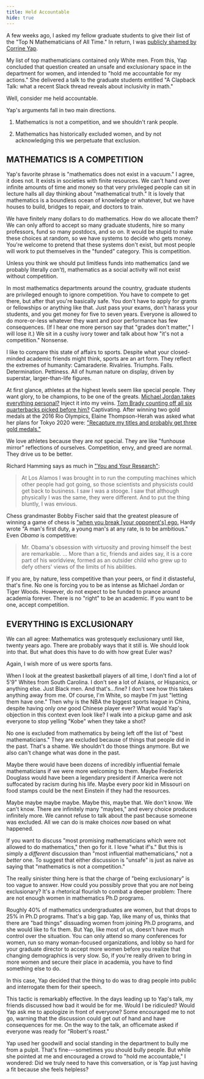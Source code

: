 ```yaml
---
title: Held Accountable
hide: true
---
```


A few weeks ago, I asked my fellow graduate students to give their list of the
"Top N Mathematicians of All Time." In return, I was [publicly shamed by
Corrine Yap](https://twitter.com/corrine_yap/status/1461473396726796289).

My list of top mathematicians contained only White men. From this, Yap
concluded that question created an unsafe and exclusionary space in the
department for women, and intended to "hold me accountable for my actions." She
delivered a talk to the graduate students entitled "A Clapback Talk: what
a recent Slack thread reveals about inclusivity in math."

Well, consider me held accountable.

Yap's arguments fall in two main directions.

1. Mathematics is not a competition, and we shouldn't rank people.

2. Mathematics has historically excluded women, and by not acknowledging this
we perpetuate that exclusion.

## MATHEMATICS IS A COMPETITION

Yap's favorite phrase is "mathematics does not exist in a vacuum." I agree, it
does not. It exists in societies with finite resources. We can't hand over
infinite amounts of time and money so that very privileged people can sit in
lecture halls all day thinking about "mathematical truth." It is lovely that
mathematics is a boundless ocean of knowledge or whatever, but we have houses
to build, bridges to repair, and doctors to train.

We have finitely many dollars to do mathematics. How do we allocate them? We
can only afford to accept so many graduate students, hire so many professors,
fund so many postdocs, and so on. It would be stupid to make these choices at
random, so we have systems to decide who gets money. You're welcome to pretend
that these systems don't exist, but most people will work to put themselves in
the "funded" category. This is competition.

Unless you think we should put limitless funds into mathematics (and we
probably literally *can't*), mathematics as a social activity will not exist
without competition.

In most mathematics departments around the country, graduate students are
privileged enough to ignore competition. You have to compete to get there, but
after that you're basically safe. You don't have to apply for grants or
fellowships or anything like that. Just pass your exams, don't harass your
students, and you get money for five to seven years. Everyone is allowed to do
more-or-less whatever they want and poor performance has few consequences. (If
I hear one more person say that "grades don't matter," I will lose it.) We sit
in a cushy ivory tower and talk about how "it's not a competition." Nonsense.

I like to compare this state of affairs to sports. Despite what your
closed-minded academic friends might think, sports are an art form. They
reflect the extremes of humanity: Camaraderie. Rivalries. Triumphs. Falls.
Determination. Pettiness. All of human nature on display, driven by superstar,
larger-than-life figures.

At first glance, athletes at the highest levels seem like special people. They
want glory, to be champions, to be one of the greats. [Michael Jordan takes
everything personal?](youtube.com/watch?v=Ss5Ndz0tn9o) Inject it into my veins.
[Tom Brady counting off all six quarterbacks picked before
him?](https://www.youtube.com/watch?v=o5fdhfVrg1I) Captivating. After winning
two gold medals at the 2016 Rio Olympics, Elaine Thompson-Herah was asked what
her plans for Tokyo 2020 were: ["Recapture my titles and probably get three
gold
medals."](https://olympics.com/en/featured-news/exclusive-elaine-thompson-herah-disappointment-makes-you-better-and-stronger)

We love athletes because they are *not* special. They are like "funhouse
mirror" reflections of ourselves. Competition, envy, and greed are normal. They
drive us to be better.

Richard Hamming says as much in ["You and Your
Research"](https://www.cs.virginia.edu/~robins/YouAndYourResearch.html):

> At Los Alamos I was brought in to run the computing machines which other
people had got going, so those scientists and physicists could get back to
business. I saw I was a stooge. I saw that although physically I was the same,
they were different. And to put the thing bluntly, I was envious.

Chess grandmaster Bobby Fischer said that the greatest pleasure of winning a
game of chess is ["when you break [your opponent's]
ego.](https://youtu.be/boyYKCr3T8w?t=349) Hardy wrote "A man's first duty, a
young man's at any rate, is to be ambitious." Even *Obama* is competitive:

> Mr. Obama's obsession with virtuosity and proving himself the best are
remarkable. ... More than a tic, friends and aides say, it is a core part of
his worldview, formed as an outsider child who grew up to defy others' views of
the limits of his abilities.

If you are, by nature, less competitive than your peers, or find it
distasteful, that's fine. No one is forcing you to be as intense as Michael
Jordan or Tiger Woods. However, do not expect to be funded to prance around
academia forever. There is no "right" to be an academic. If you want to be one,
accept competition.

## EVERYTHING IS EXCLUSIONARY

We can all agree: Mathematics was grotesquely exclusionary until like, twenty
years ago. There are probably ways that it still is. We should look into that.
But what does this have to do with how great Euler was?

Again, I wish more of us were sports fans.

When I look at the greatest basketball players of all time, I don't find a lot
of 5'9" Whites from South Carolina. I don't see a lot of Asians, or Hispanics,
or anything else. Just Black men. And that's...fine? I don't see how this takes
anything away from me. Of course, I'm White, so maybe I'm just "letting them
have one." Then why is the NBA the biggest sports league in China, despite
having only *one* good Chinese player ever? What would Yap's objection in this
context even look like? I walk into a pickup game and ask everyone to stop
yelling "Kobe" when they take a shot?

No one is excluded from mathematics by being left off the list of "best
mathematicians." They are excluded because of things that people did in the
past. That's a shame. We shouldn't do those things anymore. But we also can't
change what was done in the past.

Maybe there would have been dozens of incredibly influential female
mathematicians if we were more welcoming to them. Maybe Frederick Douglass
would have been a legendary president if America were not suffocated by racism
during his life. Maybe every poor kid in Missouri on food stamps could be the
next Einstein if they had the resources.

Maybe maybe maybe maybe. Maybe this, maybe that. We don't know. We can't know.
There are infinitely many "maybes," and every choice produces infinitely more.
We cannot refuse to talk about the past because someone was excluded. All we
can do is make choices *now* based on what happened.

If you want to discuss "most promising mathematicians which were not allowed to
do mathematics," then go for it. I love "what if's." But this is simply
a *different* discussion than "most influential mathematicians," not a *better*
one. To suggest that either discussion is "unsafe" is just as naive as saying
that "mathematics is not a competition."

The really sinister thing here is that the charge of "being exclusionary" is
too vague to answer. How could you possibly prove that you are *not* being
exclusionary? It's a rhetorical flourish to combat a deeper problem: There are
not enough women in mathematics Ph.D programs.

Roughly 40% of mathematics undergraduates are women, but that drops to 25% in
Ph.D programs. That's a big gap. Yap, like many of us, thinks that there are
"bad things" dissuading women from joining Ph.D programs, and she would like to
fix them. But Yap, like most of us, doesn't have much control over the
situation. You can only attend so many conferences for women, run so many
woman-focused organizations, and lobby so hard for your graduate director to
accept more women before you realize that changing demographics is very slow.
So, if you're really driven to bring in more women and secure their place in
academia, you have to find something else to do.

In this case, Yap decided that the thing to do was to drag people into public
and interrogate them for their speech.

This tactic is remarkably effective. In the days leading up to Yap's talk, my
friends discussed how bad it would be for me. Would I be ridiculed? Would Yap
ask me to apologize in front of everyone? Some encouraged me to not go, warning
that the discussion could get out of hand and have consequences for me. On the
way to the talk, an officemate asked if everyone was ready for "Robert's
roast."

Yap used her goodwill and social standing in the department to bully me from
a pulpit. That's fine---sometimes you should bully people. But while she
pointed at me and encouraged a crowd to "hold me accountable," I wondered: Did
we truly need to have this conversation, or is Yap just having a fit because
she feels helpless?
